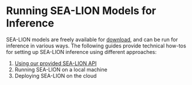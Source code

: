 # Running SEA-LION Models for Inference

SEA-LION models are freely available for [download](/models/download_models.md), and can be run for inference in various ways. The following guides provide technical how-tos for setting up SEA-LION inference using different approaches:

1. [Using our provided SEA-LION API](./api.md)
2. Running SEA-LION on a local machine
3. Deploying SEA-LION on the cloud

<!-- 2. [Running SEA-LION on a local machine](./local_hosting.md)

3. [Deploying SEA-LION on the cloud](./cloud_hosting.md) -->



